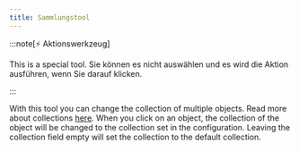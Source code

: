 ```yaml
---
title: Sammlungstool
---
```


:::note[⚡ Aktionswerkzeug]

This is a special tool.
Sie können es nicht auswählen und es wird die Aktion ausführen, wenn Sie darauf klicken.

:::

With this tool you can change the collection of multiple objects. Read more about collections [here](../collections.md).
When you click on an object, the collection of the object will be changed to the collection set in the configuration. Leaving the collection field empty will set the collection to the default collection.
